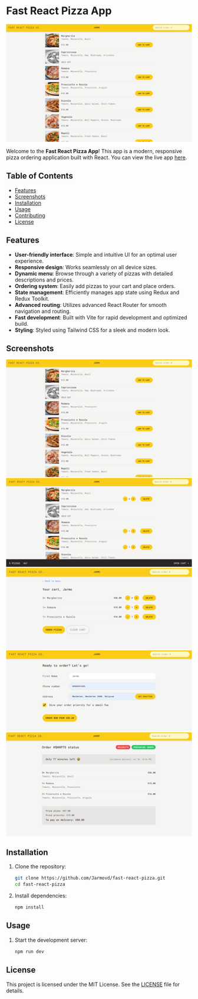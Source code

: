 # Fast React Pizza App

[![Fast React Pizza Co](https://github.com/Jarmovd/fast-react-pizza/blob/main/screenshots/main.png)](https://fast-react-pizza-jvd.vercel.app/)

Welcome to the **Fast React Pizza App**! This app is a modern, responsive pizza ordering application built with React. You can view the live app [here](https://fast-react-pizza-jvd.vercel.app/).

## Table of Contents

- [Features](#features)
- [Screenshots](#screenshots)
- [Installation](#installation)
- [Usage](#usage)
- [Contributing](#contributing)
- [License](#license)

## Features

- **User-friendly interface**: Simple and intuitive UI for an optimal user experience.
- **Responsive design**: Works seamlessly on all device sizes.
- **Dynamic menu**: Browse through a variety of pizzas with detailed descriptions and prices.
- **Ordering system**: Easily add pizzas to your cart and place orders.
- **State management**: Efficiently manages app state using Redux and Redux Toolkit.
- **Advanced routing**: Utilizes advanced React Router for smooth navigation and routing.
- **Fast development**: Built with Vite for rapid development and optimized build.
- **Styling**: Styled using Tailwind CSS for a sleek and modern look.

## Screenshots

![Main Page](https://github.com/Jarmovd/fast-react-pizza/blob/main/screenshots/main.png)
![Menu](https://github.com/Jarmovd/fast-react-pizza/blob/main/screenshots/menu.png)
![Cart](https://github.com/Jarmovd/fast-react-pizza/blob/main/screenshots/cart.png)
![Checkout](https://github.com/Jarmovd/fast-react-pizza/blob/main/screenshots/checkout.png)
![Order Confirmation](https://github.com/Jarmovd/fast-react-pizza/blob/main/screenshots/order-confirmation.png)

## Installation

1. Clone the repository:
    ```bash
    git clone https://github.com/Jarmovd/fast-react-pizza.git
    cd fast-react-pizza
    ```

2. Install dependencies:
    ```bash
    npm install
    ```

## Usage

1. Start the development server:
    ```bash
    npm run dev
    ```

## License

This project is licensed under the MIT License. See the [LICENSE](LICENSE) file for details.
